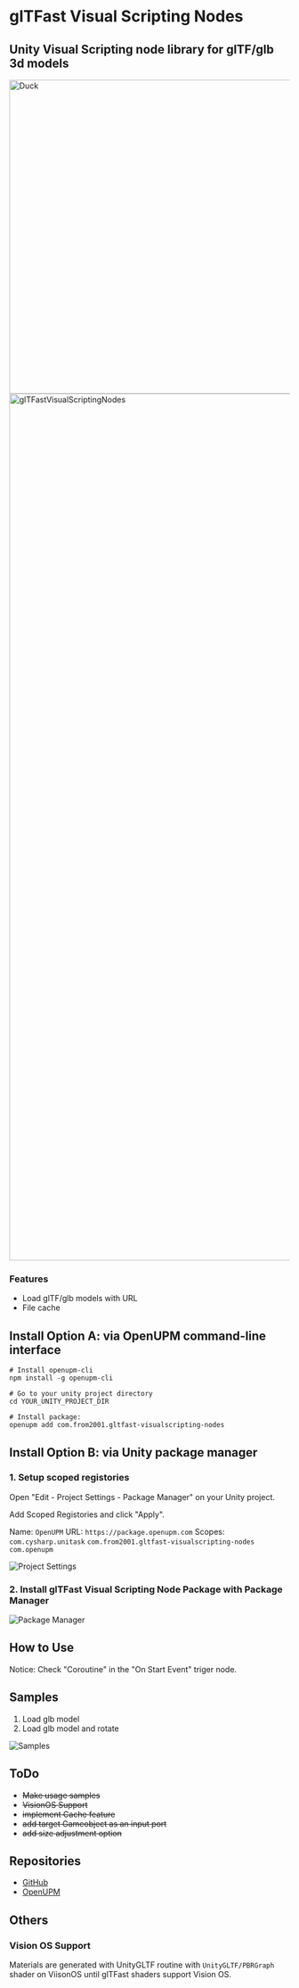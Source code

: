 # glTFast Visual Scripting Nodes

## Unity Visual Scripting node library for glTF/glb 3d models

<img width="563" alt="Duck" src="https://github.com/from2001/glTFast_VisualScriptingNodes/assets/387880/771ee302-6c38-4a2c-9457-364af34e99f3">

<img width="1555" alt="glTFastVisualScriptingNodes" src="https://github.com/from2001/glTFast_VisualScriptingNodes/assets/387880/2169bbb4-cd70-4c69-a156-66b2b583753c">


### Features

- Load glTF/glb models with URL
- File cache

## Install Option A: via OpenUPM command-line interface

```shell
# Install openupm-cli
npm install -g openupm-cli

# Go to your unity project directory
cd YOUR_UNITY_PROJECT_DIR

# Install package:
openupm add com.from2001.gltfast-visualscripting-nodes
```

## Install Option B: via Unity package manager

### 1. Setup scoped registories

Open "Edit - Project Settings - Package Manager" on your Unity project.

Add Scoped Registories and click "Apply".

Name: `OpenUPM`
URL: `https://package.openupm.com`
Scopes:
`com.cysharp.unitask`
`com.from2001.gltfast-visualscripting-nodes`
`com.openupm`

![Project Settings](https://github.com/from2001/glTFast_VisualScriptingNodes/assets/387880/dd5a5f9c-47fc-421c-b262-c27702ce882b)

### 2. Install glTFast Visual Scripting Node Package with Package Manager

![Package Manager](https://github.com/from2001/glTFast_VisualScriptingNodes/assets/387880/73f12fe8-164a-4774-9e76-27771b447186)

## How to Use

Notice: Check "Coroutine" in the "On Start Event" triger node.

## Samples

1. Load glb model
2. Load glb model and rotate

![Samples](https://github.com/from2001/glTFast_VisualScriptingNodes/assets/387880/db01dee5-401a-4ee4-9d00-6981ed37754c)

## ToDo

- ~~Make usage samples~~
- ~~VisionOS Support~~
- ~~implement Cache feature~~
- ~~add target Gameobject as an input port~~
- ~~add size adjustment option~~

## Repositories

- [GitHub](https://github.com/from2001/glTFast_VisualScriptingNodes/)
- [OpenUPM](https://openupm.com/packages/com.from2001.gltfast-visualscripting-nodes/)

## Others

### Vision OS Support

Materials are generated with UnityGLTF routine with `UnityGLTF/PBRGraph` shader on ViisonOS until glTFast shaders support Vision OS.
